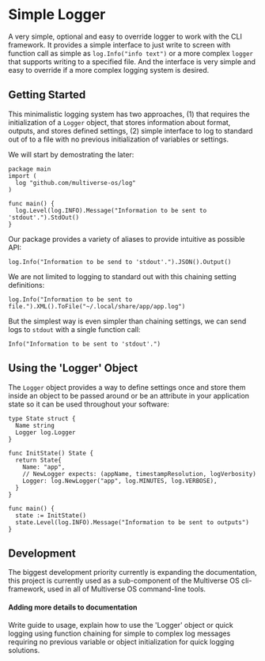# Simple Logger
A very simple, optional and easy to override logger to work with the CLI
framework. It provides a simple interface to just write to screen with
function call as simple as `log.Info("info text")` or a more complex
`logger` that supports writing to a specified file. And the interface
is very simple and easy to override if a more complex logging system
is desired. 


## Getting Started
This minimalistic logging system has two approaches, (1) that requires the
initialization of a `Logger` object, that stores information about format,
outputs, and stores defined settings, (2) simple interface to log to standard
out of to a file with no previous initialization of variables or settings.

We will start by demostrating the later: 

```
package main 
import (
  log "github.com/multiverse-os/log"
)

func main() {
  log.Level(log.INFO).Message("Information to be sent to 'stdout'.").StdOut()
}
```

Our package provides a variety of aliases to provide intuitive as possible API:

```
log.Info("Information to be send to 'stdout'.").JSON().Output()

```

We are not limited to logging to standard out with this chaining setting
definitions:

```
log.Info("Information to be sent to
file.").XML().ToFile("~/.local/share/app/app.log")
```

But the simplest way is even simpler than chaining settings, we can send logs to
`stdout` with a single function call:

```
Info("Information to be sent to 'stdout'.")
```


## Using the 'Logger' Object

The `Logger` object provides a way to define settings once and store them inside
an object to be passed around or be an attribute in your application state so it
can be used throughout your software:

```
type State struct {
  Name string
  Logger log.Logger
}

func InitState() State {
  return State{
    Name: "app",
    // NewLogger expects: (appName, timestampResolution, logVerbosity)
    Logger: log.NewLogger("app", log.MINUTES, log.VERBOSE),
  }
}

func main() {
  state := InitState()
  state.Level(log.INFO).Message("Information to be sent to outputs")
}
```


## Development
The biggest development priority currently is expanding the documentation, this
project is currently used as a sub-component of the Multiverse OS cli-framework,
used in all of Multiverse OS command-line tools.

#### Adding more details to documentation
Write guide to usage, explain how to use the 'Logger' object or quick logging
using function chaining for simple to complex log messages requiring no previous
variable or object initialization for quick logging solutions.
